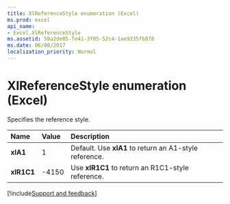 ```yaml
---
title: XlReferenceStyle enumeration (Excel)
ms.prod: excel
api_name:
- Excel.XlReferenceStyle
ms.assetid: 59a2de05-fe41-3f05-52c4-1ae9235fb878
ms.date: 06/08/2017
localization_priority: Normal
---
```



# XlReferenceStyle enumeration (Excel)

Specifies the reference style.



|Name|Value|Description|
|:-----|:-----|:-----|
| **xlA1**|1|Default. Use  **xlA1** to return an A1-style reference.|
| **xlR1C1**|-4150|Use  **xlR1C1** to return an R1C1-style reference.|

[!include[Support and feedback](~/includes/feedback-boilerplate.md)]

